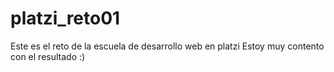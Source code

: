 # platzi_reto01
Este es el reto de la escuela de desarrollo web en platzi
Estoy muy contento con el resultado :)
